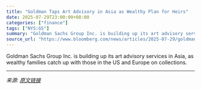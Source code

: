 ```yaml
---
title: "Goldman Taps Art Advisory in Asia as Wealthy Plan for Heirs"
date: 2025-07-29T23:00:00+08:00
categories: ["finance"]
tags: ["NYS:GS"]
summary: "Goldman Sachs Group Inc. is building up its art advisory services in Asia, as wealthy families catch up with those in the US and Europe on collections."
source_url: "https://www.bloomberg.com/news/articles/2025-07-29/goldman-taps-art-advisory-in-asia-as-wealthy-plan-for-heirs"
---
```


Goldman Sachs Group Inc. is building up its art advisory services in Asia, as wealthy families catch up with those in the US and Europe on collections.

---

*来源: [原文链接](https://www.bloomberg.com/news/articles/2025-07-29/goldman-taps-art-advisory-in-asia-as-wealthy-plan-for-heirs)*
